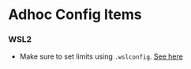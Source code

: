 # Adhoc Config Items

### WSL2

* Make sure to set limits using `.wslconfig`. [See here](https://docs.microsoft.com/en-us/windows/wsl/wsl-config#configure-global-options-with-wslconfig)